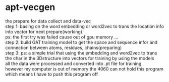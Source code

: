 # apt-vecgen
the prepare for data collect and data-vec                    
step 1: basing on the word embedding or word2vec to trans the location info into vector for next prepare(working)                
ps: the first try was failed cause out of gpu memory ...            
step 2: build GAT training  model to get the space and sequence infor and connection between atoms, residues, chains(preparing)                   
step 3:
ps:  a simple trial that using the embedding and word2vec to trans the char in the 3Dstructure into vectors for training by using the models      
all the data were processed and converted into .pt file for training       
however my computer is out of memory the 4060 can not hold this program which means I have to push this program off     
